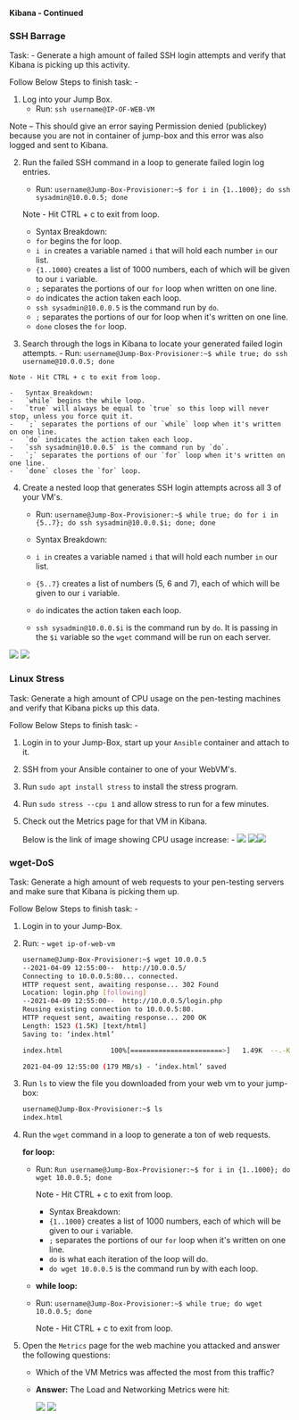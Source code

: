 **Kibana - Continued**

### SSH Barrage

Task: - Generate a high amount of failed SSH login attempts and verify that Kibana is picking up this activity.

Follow Below Steps to finish task: - 

1.	Log into your Jump Box.
    -	Run: `ssh username@IP-OF-WEB-VM`

Note – This should give an error saying Permission denied (publickey) because you are not in container of jump-box and this error was also logged and sent to Kibana.

2.	Run the failed SSH command in a loop to generate failed login log entries.
    -	Run: `username@Jump-Box-Provisioner:~$ for i in {1..1000}; do ssh sysadmin@10.0.0.5; done`

    Note - Hit CTRL + c to exit from loop.

    -	Syntax Breakdown:
    -	`for` begins the for loop.
    -	`i in` creates a variable named `i` that will hold each number `in` our list.
    -	`{1..1000}` creates a list of 1000 numbers, each of which will be given to our `i` variable.
    -	`;` separates the portions of our `for` loop when written on one line.
    -	`do` indicates the action taken each loop.
    -	`ssh sysadmin@10.0.0.5` is the command run by `do`.
    -	`;` separates the portions of our for loop when it's written on one line.
    -	`done` closes the `for` loop.


3.	 Search through the logs in Kibana to locate your generated failed login attempts.
    -	Run: `username@Jump-Box-Provisioner:~$ while true; do ssh username@10.0.0.5; done`

    Note - Hit CTRL + c to exit from loop.

    -	Syntax Breakdown:
    -	`while` begins the while loop.
    -	`true` will always be equal to `true` so this loop will never stop, unless you force quit it.
    -	`;` separates the portions of our `while` loop when it's written on one line.
    -	`do` indicates the action taken each loop.
    -	`ssh sysadmin@10.0.0.5` is the command run by `do`.
    -	`;` separates the portions of our `for` loop when it's written on one line.
    -	`done` closes the `for` loop.

4.	Create a nested loop that generates SSH login attempts across all 3 of your VM's.
    -	Run: `username@Jump-Box-Provisioner:~$ while true; do for i in {5..7}; do ssh sysadmin@10.0.0.$i; done; done`

    - Syntax Breakdown:
    - `i in` creates a variable named `i` that will hold each number `in` our list.
    - `{5..7}` creates a list of numbers (5, 6 and 7), each of which will be given to our `i` variable.
    - `do` indicates the action taken each loop.
    - `ssh sysadmin@10.0.0.$i` is the command run by `do`. It is passing in the `$i` variable so the `wget` command will be run on each server.


![](Images/Log-Auth.png) ![](Images/Log-Auth1.png)


### Linux Stress

Task: Generate a high amount of CPU usage on the pen-testing machines and verify that Kibana picks up this data.

Follow Below Steps to finish task: - 

1. Login in to your Jump-Box, start up your `Ansible` container and attach to it.

2. SSH from your Ansible container to one of your WebVM's.

3. Run `sudo apt install stress` to install the stress program.

4. Run `sudo stress --cpu 1` and allow stress to run for a few minutes. 

5. Check out the Metrics page for that VM in Kibana. 

   Below is the link of image showing CPU usage increase: - ![](Images/CPU-usage-increase-1.png) ![](Images/CPU-usage-increase-2.png)![](Images/Inventory.png)


### wget-DoS

Task: Generate a high amount of web requests to your pen-testing servers and make sure that Kibana is picking them up.

Follow Below Steps to finish task: -

1. Login in to your Jump-Box.

2. Run: - `wget ip-of-web-vm`

	```bash
	username@Jump-Box-Provisioner:~$ wget 10.0.0.5
	--2021-04-09 12:55:00--  http://10.0.0.5/
	Connecting to 10.0.0.5:80... connected.
	HTTP request sent, awaiting response... 302 Found
	Location: login.php [following]
	--2021-04-09 12:55:00--  http://10.0.0.5/login.php
	Reusing existing connection to 10.0.0.5:80.
	HTTP request sent, awaiting response... 200 OK
	Length: 1523 (1.5K) [text/html]
	Saving to: ‘index.html’

	index.html            100%[=======================>]   1.49K  --.-KB/s    in 0s      

	2021-04-09 12:55:00 (179 MB/s) - ‘index.html’ saved
	```

3. Run `ls` to view the file you downloaded from your web vm to your jump-box:

	```bash
	username@Jump-Box-Provisioner:~$ ls
	index.html
	```

4. Run the `wget` command in a loop to generate a ton of web requests.
    
    **for loop:**
    -	Run: `Run username@Jump-Box-Provisioner:~$ for i in {1..1000}; do wget 10.0.0.5; done`

        Note - Hit CTRL + c to exit from loop.

		- Syntax Breakdown:
		- `{1..1000}` creates a list of 1000 numbers, each of which will be given to our `i` variable.
		- `;` separates the portions of our `for` loop when it's written on one line.
		- `do` is what each iteration of the loop will do.
		- `do wget 10.0.0.5` is the command run by with each loop.


	- **while loop:**
    -	Run: `username@Jump-Box-Provisioner:~$ while true; do wget 10.0.0.5; done`
    
        Note - Hit CTRL + c to exit from loop.


5. Open the `Metrics` page for the web machine you attacked and answer the following questions:
	
	- Which of the VM Metrics was affected the most from this traffic?

	- **Answer:** The Load and Networking Metrics were hit:

	  ![](Images/load-net1.png) ![](Images/load-net2.png)
